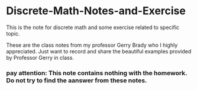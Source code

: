 # Discrete-Math-Notes-and-Exercise
This is the note for discrete math and some exercise related to specific topic.

These are the class notes from my professor Gerry Brady who I highly appreciated. Just want to record and share the beautiful examples provided by Professor Gerry in class.

### pay attention: This note contains nothing with the homework. Do not try to find the aanswer from these notes.
